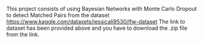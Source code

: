 This project consists of using Bayesian Networks with Monte Carlo Dropout to detect Matched Pairs from the dataset https://www.kaggle.com/datasets/jessicali9530/lfw-dataset
The link to dataset has been provided above and you have to download the .zip file from the link.
